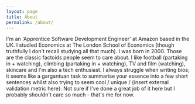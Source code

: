 ```yaml
---
layout: page
title: About
permalink: /about/
---
```


I'm an 'Apprentice Software Development Engineer' at Amazon based in the UK. I studied Economics at The London School of Economics (though truthfully I don't recall studying all that much). I was born in 2000. Those are the classic factoids people seem to care about. I like football (partaking in + watching), climbing (partaking in + watching), TV and film (watching), skincare and I'm also a tech enthusiast. I always struggle when writing bios; it seems like a gargantuan task to summarise your essence into a few short sentences whilst also trying to seem cool / unique / {insert external validation metric here}. Not sure if I've done a great job of it here but I probably shouldn't care so much - that's me for now.

